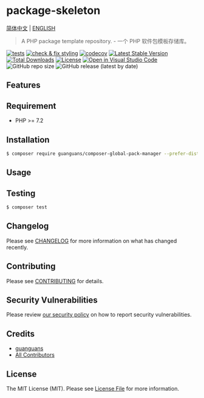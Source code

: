 # package-skeleton

[简体中文](README-zh_CN.md) | [ENGLISH](README.md)

> A PHP package template repository. - 一个 PHP 软件包模板存储库。

[![tests](https://github.com/guanguans/composer-global-pack-manager/workflows/tests/badge.svg)](https://github.com/guanguans/composer-global-pack-manager/actions)
[![check & fix styling](https://github.com/guanguans/composer-global-pack-manager/actions/workflows/php-cs-fixer.yml/badge.svg)](https://github.com/guanguans/composer-global-pack-manager/actions)
[![codecov](https://codecov.io/gh/guanguans/composer-global-pack-manager/branch/main/graph/badge.svg?token=URGFAWS6S4)](https://codecov.io/gh/guanguans/composer-global-pack-manager)
[![Latest Stable Version](https://poser.pugx.org/guanguans/composer-global-pack-manager/v)](//packagist.org/packages/guanguans/composer-global-pack-manager)
[![Total Downloads](https://poser.pugx.org/guanguans/composer-global-pack-manager/downloads)](//packagist.org/packages/guanguans/composer-global-pack-manager)
[![License](https://poser.pugx.org/guanguans/composer-global-pack-manager/license)](//packagist.org/packages/guanguans/composer-global-pack-manager)
[![Open in Visual Studio Code](https://open.vscode.dev/badges/open-in-vscode.svg)](https://open.vscode.dev/guanguans/composer-global-pack-manager)
![GitHub repo size](https://img.shields.io/github/repo-size/guanguans/composer-global-pack-manager)
![GitHub release (latest by date)](https://img.shields.io/github/v/release/guanguans/composer-global-pack-manager)

## Features

## Requirement

* PHP >= 7.2

## Installation

```bash
$ composer require guanguans/composer-global-pack-manager --prefer-dist -vvv
```

## Usage

## Testing

```bash
$ composer test
```

## Changelog

Please see [CHANGELOG](CHANGELOG.md) for more information on what has changed recently.

## Contributing

Please see [CONTRIBUTING](.github/CONTRIBUTING.md) for details.

## Security Vulnerabilities

Please review [our security policy](../../security/policy) on how to report security vulnerabilities.

## Credits

* [guanguans](https://github.com/guanguans)
* [All Contributors](../../contributors)

## License

The MIT License (MIT). Please see [License File](LICENSE) for more information.
